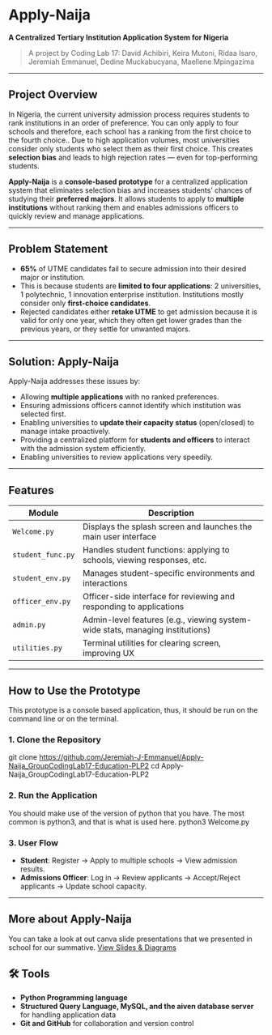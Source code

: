 # Apply-Naija

**A Centralized Tertiary Institution Application System for Nigeria**

> A project by Coding Lab 17: David Achibiri, Keira Mutoni, Ridaa Isaro, Jeremiah Emmanuel, Dedine Muckabucyana, Maellene Mpingazima
---

## Project Overview

In Nigeria, the current university admission process requires students to rank institutions in an order of preference. You can only apply to four schools and therefore, each school has a ranking from the first choice to the fourth choice.. Due to high application volumes, most universities consider only students who select them as their first choice. This creates **selection bias** and leads to high rejection rates — even for top-performing students.

**Apply-Naija** is a **console-based prototype** for a centralized application system that eliminates selection bias and increases students’ chances of studying their **preferred majors**. It allows students to apply to **multiple institutions** without ranking them and enables admissions officers to quickly review and manage applications.

---

## Problem Statement

* **65%** of UTME candidates fail to secure admission into their desired major or institution.
* This is because students are **limited to four applications**: 2 universities, 1 polytechnic, 1 innovation enterprise institution.
Institutions mostly consider only **first-choice candidates**.
* Rejected candidates either **retake UTME** to get admission because it is valid for only one year,  which they often get lower grades than the previous years, or they settle for unwanted majors.

---

##  Solution: Apply-Naija

Apply-Naija addresses these issues by:

* Allowing **multiple applications** with no ranked preferences.
* Ensuring admissions officers cannot identify which institution was selected first.
* Enabling universities to **update their capacity status** (open/closed) to manage intake proactively.
* Providing a centralized platform for **students and officers** to interact with the admission system efficiently.
* Enabling universities to review applications very speedily.

---

##  Features

| Module            | Description                                                                   |
| ----------------- | ----------------------------------------------------------------------------- |
| `Welcome.py`      | Displays the splash screen and launches the main user interface               |
| `student_func.py` | Handles student functions: applying to schools, viewing responses, etc.       |
| `student_env.py`  | Manages student-specific environments and interactions                        |
| `officer_env.py`  | Officer-side interface for reviewing and responding to applications           |
| `admin.py`        | Admin-level features (e.g., viewing system-wide stats, managing institutions) |
| `utilities.py`    | Terminal utilities for clearing screen, improving UX                          |

---

##  How to Use the Prototype
This prototype is a console based application, thus, it should be run on the command line or on the terminal.
### 1. Clone the Repository
git clone https://github.com/Jeremiah-J-Emmanuel/Apply-Naija_GroupCodingLab17-Education-PLP2
cd Apply-Naija_GroupCodingLab17-Education-PLP2


### 2. Run the Application
You should make use of the version of python that you have. The most common is python3, and that is what is used here.
python3 Welcome.py

### 3. User Flow

* **Student**: Register → Apply to multiple schools → View admission results.
* **Admissions Officer**: Log in → Review applicants → Accept/Reject applicants → Update school capacity.

---

##  More about Apply-Naija
You can take a look at out canva slide presentations that we presented in school for our summative.
 [View Slides & Diagrams](https://www.canva.com/design/DAGiiz-12Qk/yVfVX6yvPfh5WSKPdhtdcQ/edit)

## 🛠️ Tools

* **Python Programming language**
* **Structured Query Language, MySQL, and the aiven database server** for handling application data
* **Git and GitHub** for collaboration and version control
